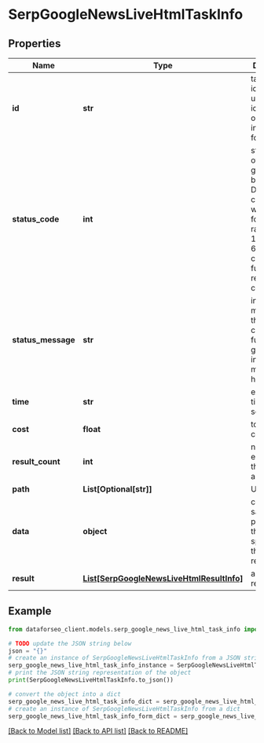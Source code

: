 # SerpGoogleNewsLiveHtmlTaskInfo


## Properties

Name | Type | Description | Notes
------------ | ------------- | ------------- | -------------
**id** | **str** | task identifier unique task identifier in our system in the UUID format | [optional] 
**status_code** | **int** | status code of the task generated by DataForSEO, can be within the following range: 10000-60000 you can find the full list of the response codes here | [optional] 
**status_message** | **str** | informational message of the task you can find the full list of general informational messages here | [optional] 
**time** | **str** | execution time, seconds | [optional] 
**cost** | **float** | total tasks cost, USD | [optional] 
**result_count** | **int** | number of elements in the result array | [optional] 
**path** | **List[Optional[str]]** | URL path | [optional] 
**data** | **object** | contains the same parameters that you specified in the POST request | [optional] 
**result** | [**List[SerpGoogleNewsLiveHtmlResultInfo]**](SerpGoogleNewsLiveHtmlResultInfo.md) | array of results | [optional] 

## Example

```python
from dataforseo_client.models.serp_google_news_live_html_task_info import SerpGoogleNewsLiveHtmlTaskInfo

# TODO update the JSON string below
json = "{}"
# create an instance of SerpGoogleNewsLiveHtmlTaskInfo from a JSON string
serp_google_news_live_html_task_info_instance = SerpGoogleNewsLiveHtmlTaskInfo.from_json(json)
# print the JSON string representation of the object
print(SerpGoogleNewsLiveHtmlTaskInfo.to_json())

# convert the object into a dict
serp_google_news_live_html_task_info_dict = serp_google_news_live_html_task_info_instance.to_dict()
# create an instance of SerpGoogleNewsLiveHtmlTaskInfo from a dict
serp_google_news_live_html_task_info_form_dict = serp_google_news_live_html_task_info.from_dict(serp_google_news_live_html_task_info_dict)
```
[[Back to Model list]](../README.md#documentation-for-models) [[Back to API list]](../README.md#documentation-for-api-endpoints) [[Back to README]](../README.md)


